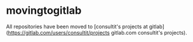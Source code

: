 # movingtogitlab
All repositories have been moved to [consultit's projects at gitlab](https://gitlab.com/users/consultit/projects gitlab.com consultit's projects).
